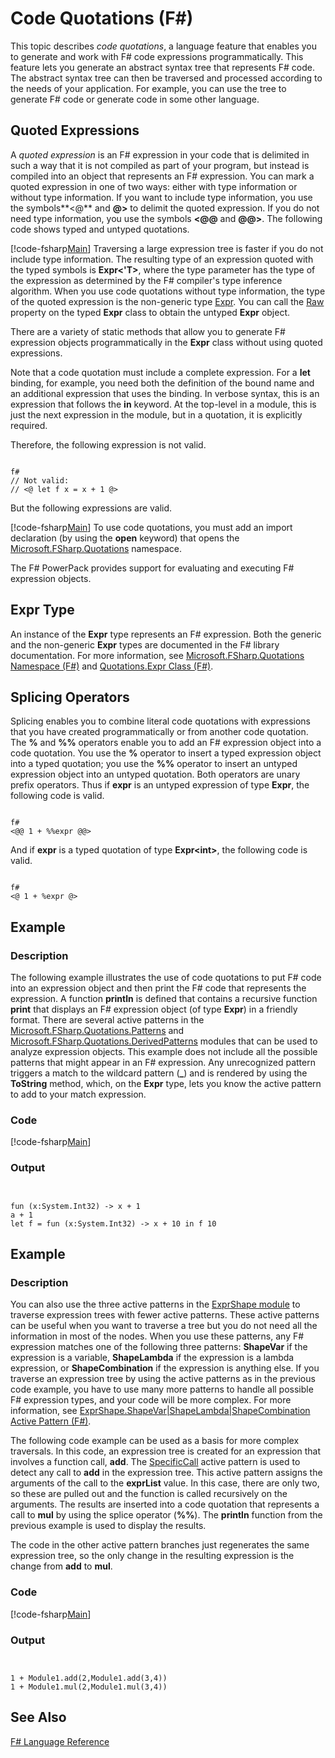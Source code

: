 # Code Quotations (F#)

This topic describes *code quotations*, a language feature that enables you to generate and work with F# code expressions programmatically. This feature lets you generate an abstract syntax tree that represents F# code. The abstract syntax tree can then be traversed and processed according to the needs of your application. For example, you can use the tree to generate F# code or generate code in some other language.


## Quoted Expressions
A *quoted expression* is an F# expression in your code that is delimited in such a way that it is not compiled as part of your program, but instead is compiled into an object that represents an F# expression. You can mark a quoted expression in one of two ways: either with type information or without type information. If you want to include type information, you use the symbols**&lt;@** and **@&gt;** to delimit the quoted expression. If you do not need type information, you use the symbols **&lt;@@** and **@@&gt;**. The following code shows typed and untyped quotations.

[!code-fsharp[Main](snippets/fslangref3/snippet501.fs)]
    Traversing a large expression tree is faster if you do not include type information. The resulting type of an expression quoted with the typed symbols is **Expr&lt;'T&gt;**, where the type parameter has the type of the expression as determined by the F# compiler's type inference algorithm. When you use code quotations without type information, the type of the quoted expression is the non-generic type [Expr](http://msdn.microsoft.com/en-us/library/ed6a2caf-69d4-45c2-ab97-e9b3be9bce65). You can call the [Raw](http://msdn.microsoft.com/en-us/library/47fb94f1-e77f-4c68-aabc-2b0ba40d59c2) property on the typed **Expr** class to obtain the untyped **Expr** object.

There are a variety of static methods that allow you to generate F# expression objects programmatically in the **Expr** class without using quoted expressions.

Note that a code quotation must include a complete expression. For a **let** binding, for example, you need both the definition of the bound name and an additional expression that uses the binding. In verbose syntax, this is an expression that follows the **in** keyword. At the top-level in a module, this is just the next expression in the module, but in a quotation, it is explicitly required.

Therefore, the following expression is not valid.



```

f#
// Not valid:
// <@ let f x = x + 1 @>

```


But the following expressions are valid.

[!code-fsharp[Main](snippets/fslangref3/snippet502.fs)]
    To use code quotations, you must add an import declaration (by using the **open** keyword) that opens the [Microsoft.FSharp.Quotations](http://msdn.microsoft.com/en-us/library/e9ce8a3a-e00c-4190-bad5-cce52ee089b2) namespace.

The F# PowerPack provides support for evaluating and executing F# expression objects.


## Expr Type
An instance of the **Expr** type represents an F# expression. Both the generic and the non-generic **Expr** types are documented in the F# library documentation. For more information, see [Microsoft.FSharp.Quotations Namespace &#40;F&#35;&#41;](Microsoft.FSharp.Quotations+Namespace+%28FSharp%29.md) and [Quotations.Expr Class &#40;F&#35;&#41;](Quotations.Expr+Class+%28FSharp%29.md).


## Splicing Operators
Splicing enables you to combine literal code quotations with expressions that you have created programmatically or from another code quotation. The **%** and **%%** operators enable you to add an F# expression object into a code quotation. You use the **%** operator to insert a typed expression object into a typed quotation; you use the **%%** operator to insert an untyped expression object into an untyped quotation. Both operators are unary prefix operators. Thus if **expr** is an untyped expression of type **Expr**, the following code is valid.



```

f#
<@@ 1 + %%expr @@>

```


And if **expr** is a typed quotation of type **Expr&lt;int&gt;**, the following code is valid.



```

f#
<@ 1 + %expr @>

```



## Example

### Description
The following example illustrates the use of code quotations to put F# code into an expression object and then print the F# code that represents the expression. A function **println** is defined that contains a recursive function **print** that displays an F# expression object (of type **Expr**) in a friendly format. There are several active patterns in the [Microsoft.FSharp.Quotations.Patterns](http://msdn.microsoft.com/en-us/library/093944a9-c752-403a-8983-5fcd5dbf92a4) and [Microsoft.FSharp.Quotations.DerivedPatterns](http://msdn.microsoft.com/en-us/library/d2434a6e-ae7b-4f3d-b567-c162938bc9cd) modules that can be used to analyze expression objects. This example does not include all the possible patterns that might appear in an F# expression. Any unrecognized pattern triggers a match to the wildcard pattern (**_**) and is rendered by using the **ToString** method, which, on the **Expr** type, lets you know the active pattern to add to your match expression.


### Code
[!code-fsharp[Main](snippets/fslangref3/snippet601.fs)]
    
### Output


```


fun (x:System.Int32) -> x + 1
a + 1
let f = fun (x:System.Int32) -> x + 10 in f 10

```



## Example

### Description
You can also use the three active patterns in the [ExprShape module](http://msdn.microsoft.com/en-us/library/7685150e-2432-4d39-9338-57292eff18de) to traverse expression trees with fewer active patterns. These active patterns can be useful when you want to traverse a tree but you do not need all the information in most of the nodes. When you use these patterns, any F# expression matches one of the following three patterns: **ShapeVar** if the expression is a variable, **ShapeLambda** if the expression is a lambda expression, or **ShapeCombination** if the expression is anything else. If you traverse an expression tree by using the active patterns as in the previous code example, you have to use many more patterns to handle all possible F# expression types, and your code will be more complex. For more information, see [ExprShape.ShapeVar&#124;ShapeLambda&#124;ShapeCombination Active Pattern &#40;F&#35;&#41;](ExprShape.ShapeVarhShapeLambdahShapeCombination+Active+Pattern+%28FSharp%29.md).

The following code example can be used as a basis for more complex traversals. In this code, an expression tree is created for an expression that involves a function call, **add**. The [SpecificCall](http://msdn.microsoft.com/en-us/library/05a77b21-20fe-4b9a-8e07-aa999538198d) active pattern is used to detect any call to **add** in the expression tree. This active pattern assigns the arguments of the call to the **exprList** value. In this case, there are only two, so these are pulled out and the function is called recursively on the arguments. The results are inserted into a code quotation that represents a call to **mul** by using the splice operator (**%%**). The **println** function from the previous example is used to display the results.

The code in the other active pattern branches just regenerates the same expression tree, so the only change in the resulting expression is the change from **add** to **mul**.


### Code
[!code-fsharp[Main](snippets/fslangref3/snippet701.fs)]
    
### Output


```


1 + Module1.add(2,Module1.add(3,4))
1 + Module1.mul(2,Module1.mul(3,4))

```



## See Also
[F&#35; Language Reference](FSharp+Language+Reference.md)

